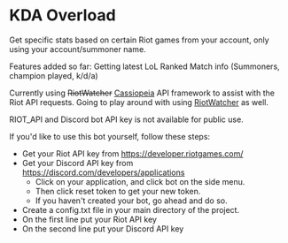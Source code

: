 # KDA Overload
Get specific stats based on certain Riot games from your account, only using your account/summoner name.

Features added so far: Getting latest LoL Ranked Match info (Summoners, champion played, k/d/a)

Currently using ~~RiotWatcher~~ [Cassiopeia](https://github.com/meraki-analytics/cassiopeia) API framework to assist with the Riot API requests.
Going to play around with using [RiotWatcher](https://github.com/pseudonym117/Riot-Watcher) as well.

RIOT_API and Discord bot API key is not available for public use.

If you'd like to use this bot yourself, follow these steps:

- Get your Riot API key from https://developer.riotgames.com/
- Get your Discord API key from https://discord.com/developers/applications
  - Click on your application, and click bot on the side menu. 
  - Then click reset token to get your new token.
  - If you haven't created your bot, go ahead and do so.
- Create a config.txt file in your main directory of the project. 
- On the first line put your Riot API key
- On the second line put your Discord API key
